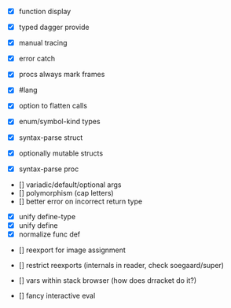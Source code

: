 - [X] function display
- [X] typed dagger provide
- [X] manual tracing
- [X] error catch
- [X] procs always mark frames
- [X] #lang
- [X] option to flatten calls
- [X] enum/symbol-kind types
- [X] syntax-parse struct
- [X] optionally mutable structs

- [X] syntax-parse proc
- [] variadic/default/optional args
- [] polymorphism (cap letters)
- [] better error on incorrect return type

- [X] unify define-type
- [X] unify define
- [X] normalize func def

- [] reexport for image assignment
- [] restrict reexports (internals in reader, check soegaard/super)

- [] vars within stack browser (how does drracket do it?)
- [] fancy interactive eval
